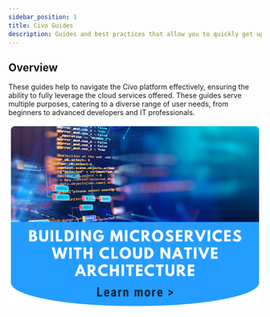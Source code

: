 ```yaml
---
sidebar_position: 1
title: Civo Guides
description: Guides and best practices that allow you to quickly get up and running with Civo infrastructure 
---
```


<head>
  <title>Guides | Civo Documentation</title>
</head>

## Overview

These guides help to navigate the Civo platform effectively, ensuring the ability to fully leverage the cloud services offered. These guides serve multiple purposes, catering to a diverse range of user needs, from beginners to advanced developers and IT professionals.

[![cloudnative-microservices-thumbnail](./images/cloud-native-microservices-guide-thumbnail.png)](./cloudnative-microsvc.md)